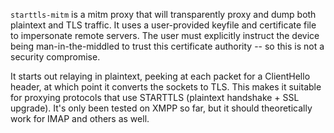 `starttls-mitm` is a mitm proxy that will transparently proxy and dump
both plaintext and TLS traffic. It uses a user-provided keyfile and
certificate file to impersonate remote servers. The user must
explicitly instruct the device being man-in-the-middled to trust this
certificate authority -- so this is not a security compromise.

It starts out relaying in plaintext, peeking at each packet for a
ClientHello header, at which point it converts the sockets to TLS.
This makes it suitable for proxying protocols that use STARTTLS
(plaintext handshake + SSL upgrade). It's only been tested on XMPP so
far, but it should theoretically work for IMAP and others as well.
